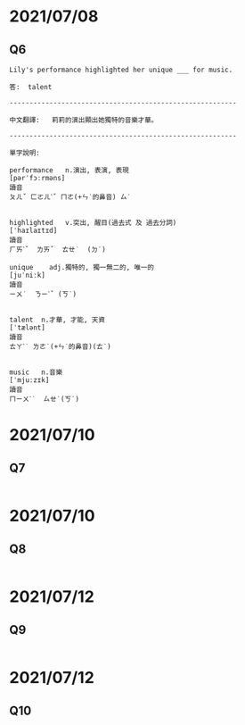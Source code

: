 # 2021/07/08
## Q6
```
Lily's performance highlighted her unique ___ for music.

答:  talent

---------------------------------------------------------

中文翻譯:   莉莉的演出顯出她獨特的音樂才華。

---------------------------------------------------------

單字說明:

performance   n.演出, 表演, 表現
[pərˈfɔːrməns]
讀音
ㄆㄦˇ ㄈㄛㄦˋˇ ㄇㄜ(+ㄣ˙的鼻音) ㄙ˙


highlighted   v.突出, 醒目(過去式 及 過去分詞)
[ˈhaɪlaɪtɪd]
讀音
ㄏㄞˋˇ  ㄌㄞˇ  ㄊㄝ˙  (ㄉ˙)

unique    adj.獨特的, 獨一無二的, 唯一的
[juˈniːk]
讀音
ㄧㄨ˙  ㄋㄧˋˇ (ㄎ˙)


talent  n.才華, 才能, 天資
[ˈtælənt]
讀音
ㄊㄚˋ˙ ㄌㄜ˙(+ㄣ˙的鼻音)(ㄊ˙)


music   n.音樂
[ˈmjuːzɪk]
讀音
ㄇㄧㄨˋ˙  ㄙㄝ˙(ㄎ˙)

```

# 2021/07/10
## Q7
```

```

# 2021/07/10
## Q8
```

```

# 2021/07/12
## Q9
```

```

# 2021/07/12
## Q10
```

```
